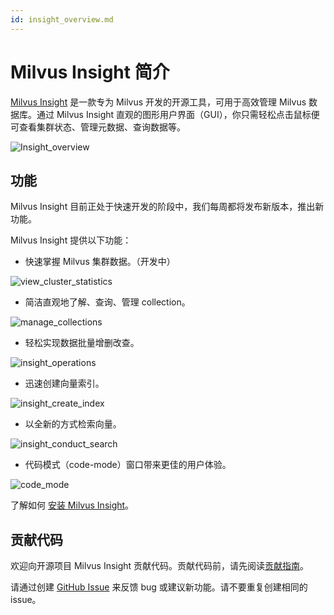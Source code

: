 ```yaml
---
id: insight_overview.md
---
```



# Milvus Insight 简介

[Milvus Insight](https://github.com/milvus-io/milvus-insight) 是一款专为 Milvus 开发的开源工具，可用于高效管理 Milvus 数据库。通过 Milvus Insight 直观的图形用户界面（GUI），你只需轻松点击鼠标便可查看集群状态、管理元数据、查询数据等。

![Insight_overview](../../../../assets/insight_overview.png)

## 功能
Milvus Insight 目前正处于快速开发的阶段中，我们每周都将发布新版本，推出新功能。

Milvus Insight 提供以下功能：

- 快速掌握 Milvus 集群数据。（开发中）

![view_cluster_statistics](../../../../assets/view_cluster_statistics.png)

- 简洁直观地了解、查询、管理 collection。

![manage_collections](../../../../assets/manage_collections.png)

- 轻松实现数据批量增删改查。

![insight_operations](../../../../assets/insight_operations.png)

- 迅速创建向量索引。

![insight_create_index](../../../../assets/insight_create_index.png)

- 以全新的方式检索向量。

![insight_conduct_search](../../../../assets/insight_conduct_search.png)

- 代码模式（code-mode）窗口带来更佳的用户体验。

![code_mode](../../../../assets/code_mode.png)

了解如何 [安装 Milvus Insight](insight_install.md)。



## 贡献代码

欢迎向开源项目 Milvus Insight 贡献代码。贡献代码前，请先阅读[贡献指南](https://github.com/milvus-io/milvus-insight#-building-and-running-milvus-insight-andor-contributing-code)。

请通过创建 [GitHub Issue](https://github.com/milvus-io/milvus-insight/issues/new/choose) 来反馈 bug 或建议新功能。请不要重复创建相同的 issue。


